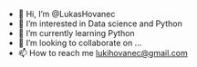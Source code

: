 - 👋 Hi, I’m @LukasHovanec
- 👀 I’m interested in Data science and Python
- 🌱 I’m currently learning Python
- 💞️ I’m looking to collaborate on ...
- 📫 How to reach me lukihovanec@gmail.com

<!---
LukasHovanec/LukasHovanec is a ✨ special ✨ repository because its `README.md` (this file) appears on your GitHub profile.
You can click the Preview link to take a look at your changes.
--->
